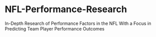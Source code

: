 # NFL-Performance-Research
In-Depth Research of Performance Factors in the NFL With a Focus in Predicting Team Player Performance Outcomes
